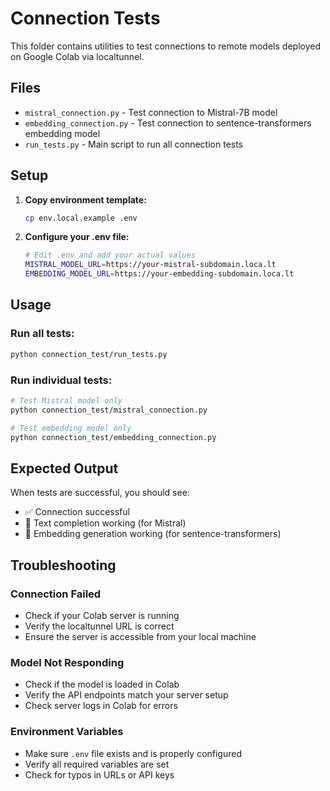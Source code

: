 # Connection Tests

This folder contains utilities to test connections to remote models deployed on Google Colab via localtunnel.

## Files

- `mistral_connection.py` - Test connection to Mistral-7B model
- `embedding_connection.py` - Test connection to sentence-transformers embedding model
- `run_tests.py` - Main script to run all connection tests

## Setup

1. **Copy environment template:**
   ```bash
   cp env.local.example .env
   ```

2. **Configure your .env file:**
   ```bash
   # Edit .env and add your actual values
   MISTRAL_MODEL_URL=https://your-mistral-subdomain.loca.lt
   EMBEDDING_MODEL_URL=https://your-embedding-subdomain.loca.lt
   ```

## Usage

### Run all tests:
```bash
python connection_test/run_tests.py
```

### Run individual tests:
```bash
# Test Mistral model only
python connection_test/mistral_connection.py

# Test embedding model only
python connection_test/embedding_connection.py
```

## Expected Output

When tests are successful, you should see:
- ✅ Connection successful
- 🤖 Text completion working (for Mistral)
- 🧠 Embedding generation working (for sentence-transformers)

## Troubleshooting

### Connection Failed
- Check if your Colab server is running
- Verify the localtunnel URL is correct
- Ensure the server is accessible from your local machine

### Model Not Responding
- Check if the model is loaded in Colab
- Verify the API endpoints match your server setup
- Check server logs in Colab for errors

### Environment Variables
- Make sure `.env` file exists and is properly configured
- Verify all required variables are set
- Check for typos in URLs or API keys 